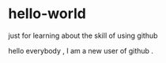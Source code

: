 # hello-world
just for learning about the skill of using github

hello everybody , I am a new user of github .
